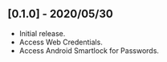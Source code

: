 ## [0.1.0] - 2020/05/30

* Initial release.
* Access Web Credentials.
* Access Android Smartlock for Passwords.

